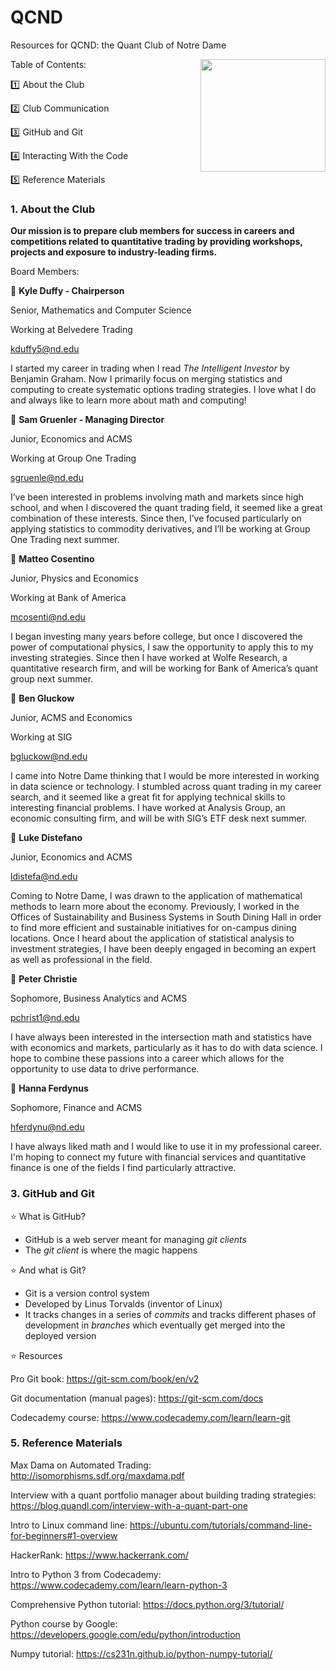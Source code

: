 # QCND
Resources for QCND: the Quant Club of Notre Dame

<img align="right" width="200" height="180" src="https://github.com/kyduff/qcnd/blob/readme_updates/nd_logo.png">

Table of Contents:

:one: About the Club

:two: Club Communication

:three: GitHub and Git

:four: Interacting With the Code

:five: Reference Materials

### 1. About the Club

**Our mission is to prepare club members for success in careers and competitions related to quantitative trading by providing workshops, projects and exposure to industry-leading firms.**

Board Members:

:small_orange_diamond: **Kyle Duffy - Chairperson**    

Senior, Mathematics and Computer Science    

Working at Belvedere Trading

kduffy5@nd.edu

I started my career in trading when I read *The Intelligent Investor* by Benjamin Graham. Now I primarily focus on merging statistics and computing to create systematic options trading strategies. I love what I do and always like to learn more about math and computing!

:small_orange_diamond: **Sam Gruenler - Managing Director**

Junior, Economics and ACMS

Working at Group One Trading

sgruenle@nd.edu

I’ve been interested in problems involving math and markets since high school, and when I discovered the quant trading field, it seemed like a great combination of these interests. Since then, I’ve focused particularly on applying statistics to commodity derivatives, and I’ll be working at Group One Trading next summer.

:small_orange_diamond: **Matteo Cosentino**

Junior, Physics and Economics

Working at Bank of America

mcosenti@nd.edu

I began investing many years before college, but once I discovered the power of computational physics, I saw the opportunity to apply this to my investing strategies. Since then I have worked at Wolfe Research, a quantitative research firm, and will be working for Bank of America’s quant group next summer.

:small_orange_diamond: **Ben Gluckow**

Junior, ACMS and Economics

Working at SIG

bgluckow@nd.edu

I came into Notre Dame thinking that I would be more interested in working in data science or technology. I stumbled across quant trading in my career search, and it seemed like a great fit for applying technical skills to interesting financial problems. I have worked at Analysis Group, an economic consulting firm, and will be with SIG’s ETF desk next summer. 

:small_orange_diamond: **Luke Distefano**

Junior, Economics and ACMS

ldistefa@nd.edu

Coming to Notre Dame, I was drawn to the application of mathematical methods to learn more about the economy. Previously, I worked in the Offices of Sustainability and Business Systems in South Dining Hall in order to find more efficient and sustainable initiatives for on-campus dining locations. Once I heard about the application of statistical analysis to investment strategies, I have been deeply engaged in becoming an expert as well as professional in the field.

:small_orange_diamond: **Peter Christie**

Sophomore, Business Analytics and ACMS

pchrist1@nd.edu

I have always been interested in the intersection math and statistics have with economics and markets, particularly as it has to do with data science. I hope to combine these passions into a career which allows for the opportunity to use data to drive performance.

:small_orange_diamond: **Hanna Ferdynus**
 
Sophomore, Finance and ACMS

hferdynu@nd.edu

I have always liked math and I would like to use it in my professional career. I'm hoping to connect my future with financial services and quantitative finance is one of the fields I find particularly attractive.

### 3. GitHub and Git

:star: What is GitHub?

* GitHub is a web server meant for managing *git clients*
* The *git client* is where the magic happens

:star: And what is Git?

* Git is a version control system
* Developed by Linus Torvalds (inventor of Linux)
* It tracks changes in a series of *commits* and tracks different phases of development in *branches* which eventually get merged into the deployed version

:star: Resources

Pro Git book: https://git-scm.com/book/en/v2

Git documentation (manual pages): https://git-scm.com/docs

Codecademy course: https://www.codecademy.com/learn/learn-git

### 5. Reference Materials

Max Dama on Automated Trading: http://isomorphisms.sdf.org/maxdama.pdf

Interview with a quant portfolio manager about building trading strategies: https://blog.quandl.com/interview-with-a-quant-part-one

Intro to Linux command line: https://ubuntu.com/tutorials/command-line-for-beginners#1-overview

HackerRank: https://www.hackerrank.com/

Intro to Python 3 from Codecademy: https://www.codecademy.com/learn/learn-python-3

Comprehensive Python tutorial: https://docs.python.org/3/tutorial/

Python course by Google: https://developers.google.com/edu/python/introduction

Numpy tutorial: https://cs231n.github.io/python-numpy-tutorial/
